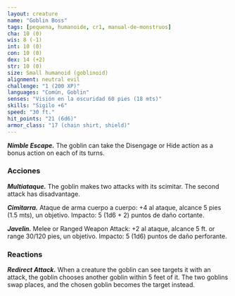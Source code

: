 ```yaml
---
layout: creature
name: "Goblin Boss"
tags: [pequena, humanoide, cr1, manual-de-monstruos]
cha: 10 (0)
wis: 8 (-1)
int: 10 (0)
con: 10 (0)
dex: 14 (+2)
str: 10 (0)
size: Small humanoid (goblinoid)
alignment: neutral evil
challenge: "1 (200 XP)"
languages: "Común, Goblin"
senses: "Visión en la oscuridad 60 pies (18 mts)"
skills: "Sigilo +6"
speed: "30 ft."
hit_points: "21 (6d6)"
armor_class: "17 (chain shirt, shield)"
---
```


***Nimble Escape.*** The goblin can take the Disengage or Hide action as a bonus action on each of its turns.

### Acciones

***Multiataque.*** The goblin makes two attacks with its scimitar. The second attack has disadvantage.

***Cimitarra.*** Ataque de arma cuerpo a cuerpo: +4 al ataque, alcance 5 pies (1.5 mts), un objetivo. Impacto: 5 (1d6 + 2) puntos de daño cortante.

***Javelin.*** Melee or Ranged Weapon Attack: +2 al ataque, alcance 5 ft. or range 30/120 pies, un objetivo. Impacto: 5 (1d6) puntos de daño perforante.

### Reactions

***Redirect Attack.*** When a creature the goblin can see targets it with an attack, the goblin chooses another goblin within 5 feet of it. The two goblins swap places, and the chosen goblin becomes the target instead.